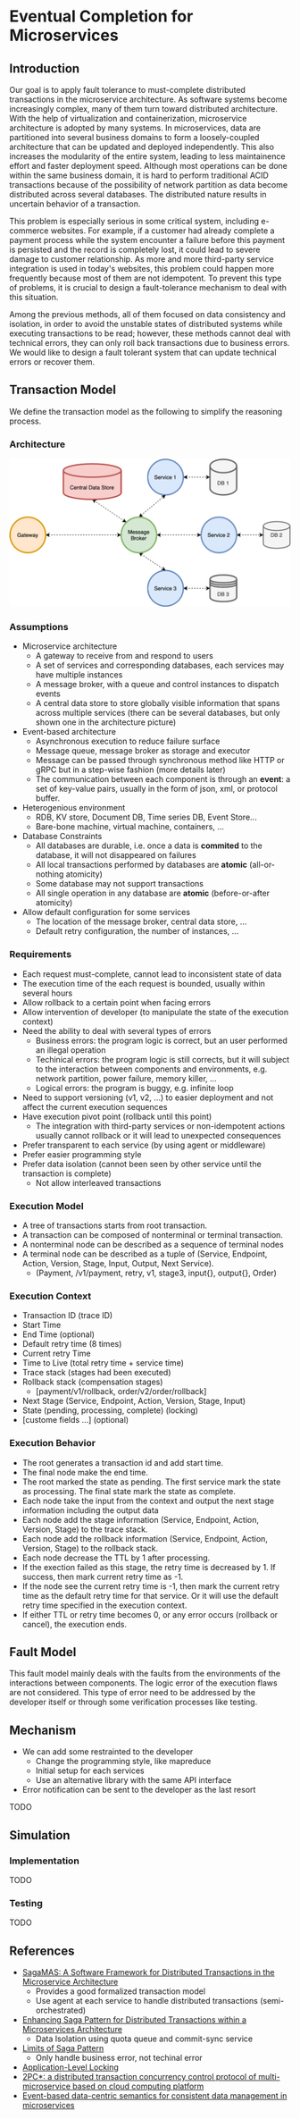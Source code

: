 # Eventual Completion for Microservices

## Introduction


Our goal is to apply fault tolerance to must-complete distributed transactions in the microservice architecture. As software systems become increasingly complex, many of them turn toward distributed architecture. With the help of virtualization and containerization, microservice architecture is adopted by many systems. In microservices, data are partitioned into several business domains to form a loosely-coupled architecture that can be updated and deployed independently. This also increases the modularity of the entire system, leading to less maintainence effort and faster deployment speed. Although most operations can be done within the same business domain, it is hard to perform traditional ACID transactions because of the possibility of network partition as data become distributed across several databases. The distributed nature results in uncertain behavior of a transaction.

This problem is especially serious in some critical system, including e-commerce websites. For example, if a customer had already complete a payment process while the system encounter a failure before this payment is persisted and the record is completely lost, it could lead to severe damage to customer relationship. As more and more third-party service integration is used in today's websites, this problem could happen more frequently because most of them are not idempotent. To prevent this type of problems, it is crucial to design a fault-tolerance mechanism to deal with this situation.

Among the previous methods, all of them focused on data consistency and isolation, in order to avoid the unstable states of distributed systems while executing transactions to be read; however, these methods cannot deal with technical errors, they can only roll back transactions due to business errors. We would like to design a fault tolerant system that can update technical errors or recover them.

## Transaction Model

We define the transaction model as the following to simplify the reasoning process.

### Architecture

![architecture](./img/arch-transaction.drawio.png) 

### Assumptions

- Microservice architecture
  - A gateway to receive from and respond to users
  - A set of services and corresponding databases, each services may have multiple instances
  - A message broker, with a queue and control instances to dispatch events
  - A central data store to store globally visible information that spans across multiple services (there can be several databases, but only shown one in the architecture picture)
- Event-based architecture 
  - Asynchronous execution to reduce failure surface
  - Message queue, message broker as storage and executor
  - Message can be passed through synchronous method like HTTP or gRPC but in a step-wise fashion (more details later)
  - The communication between each component is through an **event**: a set of key-value pairs, usually in the form of json, xml, or protocol buffer.
- Heterogenious environment
  - RDB, KV store, Document DB, Time series DB, Event Store...
  - Bare-bone machine, virtual machine, containers, ...
- Database Constraints
  - All databases are durable, i.e. once a data is **commited** to the database, it will not disappeared on failures
  - All local transactions performed by databases are **atomic** (all-or-nothing atomicity)
  - Some database may not support transactions
  - All single operation in any database are **atomic** (before-or-after atomicity)
- Allow default configuration for some services
  - The location of the message broker, central data store, ...
  - Default retry configuration, the number of instances, ... 

### Requirements

- Each request must-complete, cannot lead to inconsistent state of data
- The execution time of the each request is bounded, usually within several hours
- Allow rollback to a certain point when facing errors
- Allow intervention of developer (to manipulate the state of the execution context)
- Need the ability to deal with several types of errors
  - Business errors: the program logic is correct, but an user performed an illegal operation
  - Techinical errors: the program logic is still corrects, but it will subject to the interaction between components and environments, e.g. network partition, power failure, memory killer, ...
  - Logical errors: the program is buggy, e.g. infinite loop
- Need to support versioning (v1, v2, ...) to easier deployment and not affect the current execution sequences
- Have execution pivot point (rollback until this point) 
  - The integration with third-party services or non-idempotent actions usually cannot rollback or it will lead to unexpected consequences
- Prefer transparent to each service (by using agent or middleware)
- Prefer easier programming style
- Prefer data isolation (cannot been seen by other service until the transaction is complete)
  - Not allow interleaved transactions

### Execution Model

- A tree of transactions starts from root transaction.
- A transaction can be composed of nonterminal or terminal transaction.
- A nonterminal node can be described as a sequence of terminal nodes
- A terminal node can be described as a tuple of (Service, Endpoint, Action, Version, Stage, Input, Output, Next Service).
    - (Payment, /v1/payment, retry, v1, stage3, input{}, output{}, Order)

### Execution Context

- Transaction ID (trace ID)
- Start Time
- End Time (optional)
- Default retry time (8 times)
- Current retry Time
- Time to Live (total retry time + service time)
- Trace stack (stages had been executed)
- Rollback stack (compensation stages)
    - [payment/v1/rollback, order/v2/order/rollback]
- Next Stage (Service, Endpoint, Action, Version, Stage, Input)
- State (pending, processing, complete) (locking)
- [custome fields ...] (optional)

### Execution Behavior

- The root generates a transaction id and add start time.
- The final node make the end time.
- The root marked the state as pending. The first service mark the state as processing. The final state mark the state as complete.
- Each node take the input from the context and output the next stage information including the output data
- Each node add the stage information (Service, Endpoint, Action, Version, Stage) to the trace stack.
- Each node add the rollback information (Service, Endpoint, Action, Version, Stage) to the rollback stack.
- Each node decrease the TTL by 1 after processing.
- If the exection failed as this stage, the retry time is decreased by 1. If success, then mark current retry time as -1.
- If the node see the current retry time is -1, then mark the current retry time as the default retry time for that service. Or it will use the default retry time specified in the execution context.
- If either TTL or retry time becomes 0, or any error occurs (rollback or cancel), the execution ends.

## Fault Model

This fault model mainly deals with the faults from the environments of the interactions between components. The logic error of the execution flaws are not considered. This type of error need to be addressed by the developer itself or through some verification processes like testing.

## Mechanism

- We can add some restrainted to the developer
  - Change the programming style, like mapreduce
  - Initial setup for each services
  - Use an alternative library with the same API interface
- Error notification can be sent to the developer as the last resort

TODO

## Simulation

### Implementation

TODO

### Testing

TODO

## References

- [SagaMAS: A Software Framework for Distributed Transactions in the Microservice Architecture](https://ieeexplore.ieee.org/abstract/document/8645853)
    - Provides a good formalized transaction model
    - Use agent at each service to handle distributed transactions (semi-orchestrated)
- [Enhancing Saga Pattern for Distributed Transactions within a Microservices Architecture](https://www.mdpi.com/2076-3417/12/12/6242)
    - Data Isolation using quota queue and commit-sync service
- [Limits of Saga Pattern](https://www.ufried.com/blog/limits_of_saga_pattern/#fnref:2)
    - Only handle business error, not techinal error
- [Application-Level Locking](https://stackoverflow.com/questions/5436021/implementing-application-level-locking)
- [2PC*: a distributed transaction concurrency control protocol of multi-microservice based on cloud computing platform](https://link.springer.com/content/pdf/10.1186/s13677-020-00183-w.pdf) 
- [Event-based data-centric semantics for consistent data management in microservices](https://dl.acm.org/doi/abs/10.1145/3524860.3539807?casa_token=101CsEviepkAAAAA:ZJb00U-bd7XInIMk9O6-pyS8UHveeJAAaEroeWHedRF2l0UJAXyVcJvkKgmLNiPoFmFBV5Nqi60dXQM)
